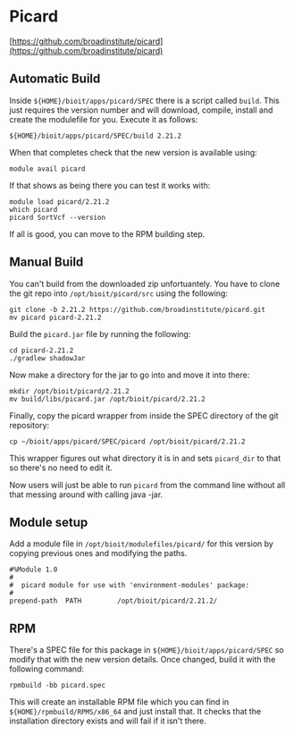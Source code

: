 # Picard

[https://github.com/broadinstitute/picard](https://github.com/broadinstitute/picard)

## Automatic Build

Inside `${HOME}/bioit/apps/picard/SPEC` there is a script called `build`. This just requires the version number and will download, compile, install and create the modulefile for you. Execute it as follows:

    ${HOME}/bioit/apps/picard/SPEC/build 2.21.2

When that completes check that the new version is available using:

    module avail picard

If that shows as being there you can test it works with:

    module load picard/2.21.2
    which picard
    picard SortVcf --version

If all is good, you can move to the RPM building step.

## Manual Build

You can't build from the downloaded zip unfortuantely. You have to clone the git repo into `/opt/bioit/picard/src` using the following:

    git clone -b 2.21.2 https://github.com/broadinstitute/picard.git
    mv picard picard-2.21.2

Build the `picard.jar` file by running the following:

    cd picard-2.21.2
    ./gradlew shadowJar

Now make a directory for the jar to go into and move it into there:

    mkdir /opt/bioit/picard/2.21.2
    mv build/libs/picard.jar /opt/bioit/picard/2.21.2

Finally, copy the picard wrapper from inside the SPEC directory of the git repository:

    cp ~/bioit/apps/picard/SPEC/picard /opt/bioit/picard/2.21.2

This wrapper figures out what directory it is in and sets `picard_dir` to that so there's no need to edit it.

Now users will just be able to run `picard` from the command line without all that messing around with calling java -jar.

## Module setup

Add a module file in `/opt/bioit/modulefiles/picard/` for this version by copying previous ones and modifying the paths.

    #%Module 1.0
    #
    #  picard module for use with 'environment-modules' package:
    #
    prepend-path  PATH         /opt/bioit/picard/2.21.2/

## RPM

There's a SPEC file for this package in `${HOME}/bioit/apps/picard/SPEC` so modify that with the new version details. Once changed, build it with the following command:

    rpmbuild -bb picard.spec

This will create an installable RPM file which you can find in `${HOME}/rpmbuild/RPMS/x86_64` and just install that. It checks that the installation directory exists and will fail if it isn't there.
